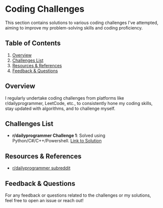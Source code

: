 # Coding Challenges

This section contains solutions to various coding challenges I've attempted, aiming to improve my problem-solving skills and coding proficiency.

## Table of Contents

1. [Overview](#overview)
2. [Challenges List](#challenges-list)
3. [Resources & References](#resources-references)
4. [Feedback & Questions](#feedback-questions)

## Overview

I regularly undertake coding challenges from platforms like r/dailyprogrammer, LeetCode, etc., to consistently hone my coding skills, stay updated with algorithms, and to challenge myself.

## Challenges List

- **r/dailyprogrammer Challenge 1**: Solved using Python/C#/C++/Powershell. [Link to Solution](#)


## Resources & References

- [r/dailyprogrammer subreddit](https://www.reddit.com/r/dailyprogrammer/)

## Feedback & Questions

For any feedback or questions related to the challenges or my solutions, feel free to open an issue or reach out!
